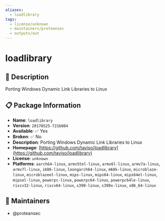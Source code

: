 ```yaml
---
aliases:
  - loadlibrary
tags:
  - license/unknown
  - maintainers/proteansec
  - outputs/out
---
```


# loadlibrary

## 📝 Description

Porting Windows Dynamic Link Libraries to Linux

## 📋 Package Information

- **Name**: `loadlibrary`
- **Version**: `20170525-721b084`
- **Available**: ✅ Yes
- **Broken**: ✅ No
- **Description**: Porting Windows Dynamic Link Libraries to Linux
- **Homepage**: [https://github.com/taviso/loadlibrary](https://github.com/taviso/loadlibrary)
- **License**: `unknown`
- **Platforms**: `aarch64-linux`, `armv5tel-linux`, `armv6l-linux`, `armv7a-linux`, `armv7l-linux`, `i686-linux`, `loongarch64-linux`, `m68k-linux`, `microblaze-linux`, `microblazeel-linux`, `mips-linux`, `mips64-linux`, `mips64el-linux`, `mipsel-linux`, `powerpc-linux`, `powerpc64-linux`, `powerpc64le-linux`, `riscv32-linux`, `riscv64-linux`, `s390-linux`, `s390x-linux`, `x86_64-linux`
## 👥 Maintainers

- @proteansec


## 🔧 Build Information

- **Derivation Path**: `/nix/store/ljnjv2vs6qfqml53xhx6c9ddskl8mvxc-loadlibrary-20170525-721b084.drv`
- **Source Position**: `/nix/store/ns30sqxb36k8jrds8z18rv96bpnwc60d-source/pkgs/by-name/lo/loadlibrary/package.nix:35`
- **Outputs**:
  - `out`:  `/nix/store/ljnjv2vs6qfqml53xhx6c9ddskl8mvxc-loadlibrary-20170525-721b084`

## 🔗 Dependencies

- [[1k125spvkpnw2077w4fb8vrny5x8f9k9-cabextract-1.11]]
- [[637n9fnq64r3fyzpg639j3zrvxcdd8xp-source]]
- [[bjsb6wdjykafnkixq156qdvmxhsm2bai-bash-5.3p3]]
- [[pp99kqhfn7z3a58pjkv4kiyrs62k0bj4-readline-8.3p1]]
- [[qi3lx6c1w69hw65pgslxfkvi56xkx8nv-stdenv-linux]]

## 📁 Input Sources

- `/nix/store/l622p70vy8k5sh7y5wizi5f2mic6ynpg-source-stdenv.sh`
- `/nix/store/shkw4qm9qcw5sc5n1k5jznc83ny02r39-default-builder.sh`

---
*Generated on 2025-09-27 12:16:09 UTC*
